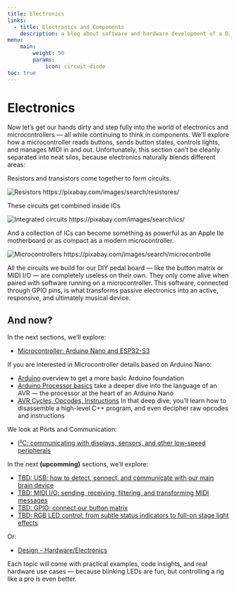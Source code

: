 ```yaml
---
title: Electronics
links:
  - title: Electronics and Components
    description: a blog about software and hardware development of a DIY pedal board
menu:
    main: 
        weight: 50
        params:
            icon: circuit-diode
toc: true
---
```

# Electronics

Now let’s get our hands dirty and step fully into the world of electronics and microcontrollers — all while continuing 
to think in components. We’ll explore how a microcontroller reads buttons, sends button states, controls lights, 
and manages MIDI in and out. 
Unfortunately, this section can’t be cleanly separated into neat silos, because electronics naturally blends 
different areas: 

Resistors and transistors come together to form circuits. 

![Resistors
https://pixabay.com/images/search/resistores/
](electronics-759228_1280.jpg)

These circuits get combined inside ICs

![Integrated circuits
https://pixabay.com/images/search/ics/
](circuit-board-3619_1280.jpg)

And a collection of ICs can become something as powerful as an Apple IIe motherboard or as compact as a modern microcontroller.

![Microcontrollers
https://pixabay.com/images/search/microcontrolle
](microcontroller-6060047_1280.jpg)

All the circuits we build for our DIY pedal board — like the button matrix or MIDI I/O — are completely useless 
on their own. They only come alive when paired with software running on a microcontroller. 
This software, connected through GPIO pins, is what transforms passive electronics into an active, responsive, 
and ultimately musical device.

## And now?

In the next sections, we’ll explore:
- [Microcontroller: Arduino Nano and ESP32-S3](/electronics/mcu)
 
If you are interested in Microcontroller details based on Arduino Nano:
- [Arduino](/arduino) overview to get a more basic Arduino foundation
- [Arduino Processor basics](/arduino/instruction-basics) take a deeper dive into the language of an AVR — the processor 
at the heart of an Arduino Nano
- [AVR Cycles, Opcodes, Instructions](/arduino/instruction-loop-sample) In that deep dive, you’ll learn how to 
  disassemble a high-level C++ program, and even decipher raw opcodes and instructions

We look at Ports and Communication:
- [I²C: communicating with displays, sensors, and other low-speed peripherals](/electronics/i2c)

In the next **(upcomming)** sections, we’ll explore:
- [TBD: USB: how to detect, connect, and communicate with our main brain device](/electronics/usb)
- [TBD: MIDI I/O: sending, receiving, filtering, and transforming MIDI messages](/electronics/midi_io)
- [TBD: GPIO: connect our button matrix](/electronics/gpio_button_matrix)
- [TBD: RGB LED control: from subtle status indicators to full-on stage light effects](/electronics/rgb_led)

Or:

- [Design - Hardware/Electronics](/design/electronic_circuits)

Each topic will come with practical examples, code insights, and real hardware use cases — because blinking LEDs are fun,
but controlling a rig like a pro is even better.

